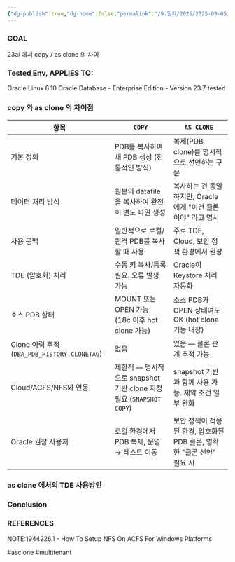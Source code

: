 ```yaml
---
{"dg-publish":true,"dg-home":false,"permalink":"/9.일지/2025/2025-08-05/","dgPassFrontmatter":true,"noteIcon":""}
---
```



### GOAL
23ai 에서 copy / as clone 의 차이
### Tested Env, APPLIES TO:
Oracle Linux 8.10
Oracle Database - Enterprise Edition - Version 23.7 tested

### copy 와 as clone 의 차이점

| 항목                                       | `COPY`                                                | `AS CLONE`                                   |
| ---------------------------------------- | ----------------------------------------------------- | -------------------------------------------- |
| 기본 정의                                    | PDB를 복사하여 새 PDB 생성 (전통적인 방식)                          | 복제(PDB clone)를 명시적으로 선언하는 구문                 |
| 데이터 처리 방식                                | 원본의 datafile을 복사하여 완전히 별도 파일 생성                       | 복사하는 건 동일하지만, Oracle에게 "이건 클론이야" 라고 명시       |
| 사용 문맥                                    | 일반적으로 로컬/원격 PDB를 복사할 때 사용                             | 주로 TDE, Cloud, 보안 정책 환경에서 권장                 |
| TDE (암호화) 처리                             | 수동 키 복사/등록 필요. 오류 발생 가능                               | Oracle이 Keystore 처리 자동화                      |
| 소스 PDB 상태                                | MOUNT 또는 OPEN 가능 (18c 이후 hot clone 가능)                | 소스 PDB가 OPEN 상태여도 OK (hot clone 기능 내장)       |
| Clone 이력 추적 (`DBA_PDB_HISTORY.CLONETAG`) | 없음                                                    | 있음 — 클론 관계 추적 가능                             |
| Cloud/ACFS/NFS와 연동                       | 제한적 — 명시적으로 snapshot 기반 clone 지정 필요 (`SNAPSHOT COPY`) | snapshot 기반과 함께 사용 가능. 제약 조건 일부 완화           |
| Oracle 권장 사용처                            | 로컬 환경에서 PDB 복제, 운영 → 테스트 이동                           | 보안 정책이 적용된 환경, 암호화된 PDB 클론, 명확한 "클론 선언" 필요 시 |

### as clone 에서의 TDE 사용방안



### Conclusion


### REFERENCES
NOTE:1944226.1 - How To Setup NFS On ACFS For Windows Platforms


#asclone #multitenant 